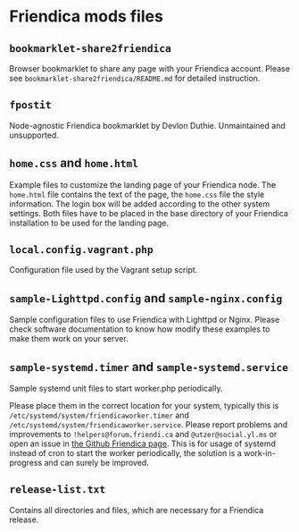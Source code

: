 Friendica mods files
====================

## `bookmarklet-share2friendica`

Browser bookmarklet to share any page with your Friendica account.
Please see `bookmarklet-share2friendica/README.md` for detailed instruction. 

## `fpostit`

Node-agnostic Friendica bookmarklet by Devlon Duthie.
Unmaintained and unsupported. 

## `home.css` and `home.html`

Example files to customize the landing page of your Friendica node.
The `home.html` file contains the text of the page, the `home.css` file the style information.
The login box will be added according to the other system settings.
Both files have to be placed in the base directory of your Friendica installation to be used for the landing page.

## `local.config.vagrant.php`

Configuration file used by the Vagrant setup script.

## `sample-Lighttpd.config` and `sample-nginx.config`

Sample configuration files to use Friendica with Lighttpd or Nginx.
Please check software documentation to know how modify these examples to make them work on your server.

## `sample-systemd.timer` and `sample-systemd.service`

Sample systemd unit files to start worker.php periodically.
		
Please place them in the correct location for your system, typically this is `/etc/systemd/system/friendicaworker.timer` and `/etc/systemd/system/friendicaworker.service`.
Please report problems and improvements to `!helpers@forum.friendi.ca` and `@utzer@social.yl.ms` or open an issue in [the Github Friendica page](https://github.com/friendica/friendica/issues).
This is for usage of systemd instead of cron to start the worker periodically, the solution is a work-in-progress and can surely be improved.

## `release-list.txt`

Contains all directories and files, which are necessary for a Friendica release. 